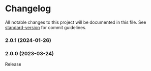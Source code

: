 # Changelog

All notable changes to this project will be documented in this file. See [standard-version](https://github.com/conventional-changelog/standard-version) for commit guidelines.

### 2.0.1 (2024-01-26)

### 2.0.0 (2023-03-24)

Release
